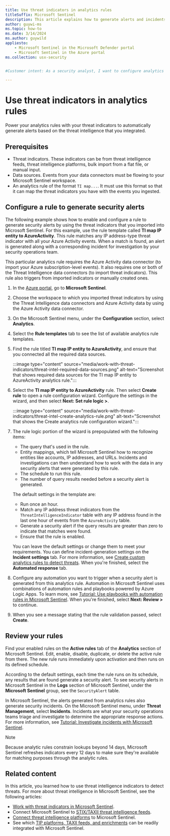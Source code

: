 ```yaml
---
title: Use threat indicators in analytics rules
titleSuffix: Microsoft Sentinel
description: This article explains how to generate alerts and incidents with threat intelligence indicators in Microsoft Sentinel.
author: guywi-ms
ms.topic: how-to
ms.date: 3/14/2024
ms.author: guywild
appliesto:
    - Microsoft Sentinel in the Microsoft Defender portal
    - Microsoft Sentinel in the Azure portal
ms.collection: usx-security


#Customer intent: As a security analyst, I want to configure analytics rules using threat indicators so that I can automatically generate and investigate security alerts based on integrated threat intelligence from various data sources.

---
```


# Use threat indicators in analytics rules

Power your analytics rules with your threat indicators to automatically generate alerts based on the threat intelligence that you integrated.

## Prerequisites

- Threat indicators. These indicators can be from threat intelligence feeds, threat intelligence platforms, bulk import from a flat file, or manual input.
- Data sources. Events from your data connectors must be flowing to your Microsoft Sentinel workspace.
- An analytics rule of the format `TI map...`. It must use this format so that it can map the threat indicators you have with the events you ingested.

## Configure a rule to generate security alerts

The following example shows how to enable and configure a rule to generate security alerts by using the threat indicators that you imported into Microsoft Sentinel. For this example, use the rule template called **TI map IP entity to AzureActivity**. This rule matches any IP address-type threat indicator with all your Azure Activity events. When a match is found, an alert is generated along with a corresponding incident for investigation by your security operations team.

This particular analytics rule requires the Azure Activity data connector (to import your Azure subscription-level events). It also requires one or both of the Threat Intelligence data connectors (to import threat indicators). This rule also triggers from imported indicators or manually created ones.

1. In the [Azure portal](https://portal.azure.com/), go to **Microsoft Sentinel**.

1. Choose the workspace to which you imported threat indicators by using the Threat Intelligence data connectors and Azure Activity data by using the Azure Activity data connector.

1. On the Microsoft Sentinel menu, under the **Configuration** section, select **Analytics**.

1. Select the **Rule templates** tab to see the list of available analytics rule templates.

1. Find the rule titled **TI map IP entity to AzureActivity**, and ensure that you connected all the required data sources.

    :::image type="content" source="media/work-with-threat-indicators/threat-intel-required-data-sources.png" alt-text="Screenshot that shows required data sources for the TI map IP entity to AzureActivity analytics rule.":::

1. Select the **TI map IP entity to AzureActivity** rule. Then select **Create rule** to open a rule configuration wizard. Configure the settings in the wizard, and then select **Next: Set rule logic >**.

    :::image type="content" source="media/work-with-threat-indicators/threat-intel-create-analytics-rule.png" alt-text="Screenshot that shows the Create analytics rule configuration wizard.":::

1. The rule logic portion of the wizard is prepopulated with the following items:

   - The query that's used in the rule.
   - Entity mappings, which tell Microsoft Sentinel how to recognize entities like accounts, IP addresses, and URLs. Incidents and investigations can then understand how to work with the data in any security alerts that were generated by this rule.
   - The schedule to run this rule.
   - The number of query results needed before a security alert is generated.

    The default settings in the template are:

   - Run once an hour.
   - Match any IP address threat indicators from the `ThreatIntelligenceIndicator` table with any IP address found in the last one hour of events from the `AzureActivity` table.
   - Generate a security alert if the query results are greater than zero to indicate that matches were found.
   - Ensure that the rule is enabled.

    You can leave the default settings or change them to meet your requirements. You can define incident-generation settings on the **Incident settings** tab. For more information, see [Create custom analytics rules to detect threats](detect-threats-custom.md). When you're finished, select the **Automated response** tab.

1. Configure any automation you want to trigger when a security alert is generated from this analytics rule. Automation in Microsoft Sentinel uses combinations of automation rules and playbooks powered by Azure Logic Apps. To learn more, see [Tutorial: Use playbooks with automation rules in Microsoft Sentinel](./tutorial-respond-threats-playbook.md). When you're finished, select **Next: Review >** to continue.

1. When you see a message stating that the rule validation passed, select **Create**.

## Review your rules

Find your enabled rules on the **Active rules** tab of the **Analytics** section of Microsoft Sentinel. Edit, enable, disable, duplicate, or delete the active rule from there. The new rule runs immediately upon activation and then runs on its defined schedule.

According to the default settings, each time the rule runs on its schedule, any results that are found generate a security alert. To see security alerts in Microsoft Sentinel in the **Logs** section of Microsoft Sentinel, under the **Microsoft Sentinel** group, see the `SecurityAlert` table.

In Microsoft Sentinel, the alerts generated from analytics rules also generate security incidents. On the Microsoft Sentinel menu, under **Threat Management**, select **Incidents**. Incidents are what your security operations teams triage and investigate to determine the appropriate response actions. For more information, see [Tutorial: Investigate incidents with Microsoft Sentinel](./investigate-cases.md).

> [!NOTE]
> Because analytic rules constrain lookups beyond 14 days, Microsoft Sentinel refreshes indicators every 12 days to make sure they're available for matching purposes through the analytic rules.

## Related content

In this article, you learned how to use threat intelligence indicators to detect threats. For more about threat intelligence in Microsoft Sentinel, see the following articles:

- [Work with threat indicators in Microsoft Sentinel](work-with-threat-indicators.md).
- Connect Microsoft Sentinel to [STIX/TAXII threat intelligence feeds](./connect-threat-intelligence-taxii.md).
- [Connect threat intelligence platforms](./connect-threat-intelligence-tip.md) to Microsoft Sentinel.
- See which [TIP platforms, TAXII feeds, and enrichments](threat-intelligence-integration.md) can be readily integrated with Microsoft Sentinel.
